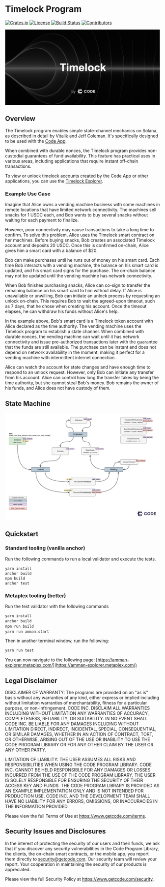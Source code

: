 # Timelock Program

[![Crates.io](https://img.shields.io/crates/v/timelock-token)](https://crates.io/crates/timelock-token)
[![License](https://img.shields.io/crates/l/timelock-token)](https://github.com/code-wallet/code-program-library/blob/main/timelock-token/LICENSE.txt)
[![Build Status](https://img.shields.io/github/workflow/status/code-wallet/code-program-library/Rust/main)](https://github.com/code-wallet/code-program-library/actions/workflows/rust.yml?query=branch%3Amain)
[![Contributors](https://img.shields.io/github/contributors/code-wallet/code-program-library)](https://github.com/code-wallet/code-program-library/graphs/contributors)

<img src="/timelock-token/docs/timelock-banner.png?raw=true">

## Overview 

The Timelock program enables simple state-channel mechanics on Solana, as
described in detail by
[Vitalik](https://vitalik.ca/general/2021/01/05/rollup.html) and [Jeff
Coleman](https://www.jeffcoleman.ca/state-channels/). It's specifically designed
to be used with the [Code App](http://getcode.com). 

When combined with durable nonces, the Timelock program provides non-custodial
guarantees of fund availability. This feature has practical uses in various
areas, including applications that require instant off-chain transactions.

To view or unlock timelock accounts created by the Code App or other
applications, you can use the
[Timelock Explorer](https://code-wallet.github.io/timelock-explorer/).

### Example Use Case

Imagine that Alice owns a vending machine business with some machines in remote
locations that have limited network connectivity. The machines sell snacks for 1
USDC each, and Bob wants to buy several snacks without waiting for each payment
to finalize.

However, poor connectivity may cause transactions to take a long time to
confirm. To solve this problem, Alice uses the Timelock smart contract on her
machines. Before buying snacks, Bob creates an associated Timelock account and
deposits 20 USDC. Once this is confirmed on-chain, Alice gives him a smart card
with a balance of $20.

Bob can make purchases until he runs out of money on his smart card. Each time
Bob interacts with a vending machine, the balance on his smart card is updated,
and his smart card signs for the purchase. The on-chain balance may not be
updated until the vending machine has network connectivity.

When Bob finishes purchasing snacks, Alice can co-sign to transfer the remaining
balance on his smart card to him without delay. If Alice is unavailable or
unwilling, Bob can initiate an unlock process by requesting an unlock on-chain.
This requires Bob to wait the agreed-upon timeout, such as 7 days, that he chose
when creating his account. Once the timeout elapses, he can withdraw his funds
without Alice's help.

In the example above, Bob's smart card is a Timelock token account with Alice
declared as the time authority. The vending machine uses the Timelock program to
establish a state channel. When combined with durable nonces, the vending
machine can wait until it has network connectivity and issue pre-authorized
transactions later with the guarantee that the funds are still available. The
purchase can be instant and does not depend on network availability in the
moment, making it perfect for a vending machine with intermittent internet
connection.

Alice can watch the account for state changes and have enough time to respond to
an unlock request. However, only Bob can initiate any transfer from his account.
Alice can control how long the transfer takes by being the time authority, but
she cannot steal Bob's money. Bob remains the owner of his funds, and Alice does
not have custody of them.

## State Machine

<img src="/timelock-token/docs/timelock-token.png?raw=true">

## Quickstart

### Standard tooling (vanilla anchor) 

Run the following commands to run a local validator and execute the tests.

```
yarn install
anchor build
npm build
anchor test
```

### Metaplex tooling (better)

Run the test validator with the following commands

```bash
yarn install
anchor build
npm run build
yarn run amman:start
```

Then in another terminal window, run the following:

```bash
yarn run test
```

You can now navigate to the following page: [https://amman-explorer.metaplex.com/](https://amman-explorer.metaplex.com/)

## Legal Disclaimer

DISCLAIMER OF WARRANTY: The programs are provided on an "as is" basis without any warranties of any kind, either express or implied including without limitation warranties of merchantability, fitness for a particular purpose, or non-infringement. CODE INC. DISCLAIM ALL WARRANTIES INCLUDING WITHOUT LIMITATION ANY WARRANTIES OF ACCURACY, COMPLETENESS, RELIABILITY, OR SUITABILITY. IN NO EVENT SHALL CODE INC. BE LIABLE FOR ANY DAMAGES INCLUDING WITHOUT LIMITATION DIRECT, INDIRECT, INCIDENTAL, SPECIAL, CONSEQUENTIAL, OR SIMILAR DAMAGES, WHETHER IN AN ACTION OF CONTRACT, TORT, OR OTHERWISE, ARISING OUT OF THE USE OR INABILITY TO USE THE CODE PROGRAM LIBRARY OR FOR ANY OTHER CLAIM BY THE USER OR ANY OTHER PARTY.

LIMITATION OF LIABILITY: THE USER ASSUMES ALL RISKS AND RESPONSIBILITIES WHEN USING THE CODE PROGRAM LIBRARY. CODE INC. CANNOT BE HELD RESPONSIBLE FOR ANY DAMAGES OR LOSSES INCURRED FROM THE USE OF THE CODE PROGRAM LIBRARY. THE USER IS SOLELY RESPONSIBLE FOR ENSURING THE SECURITY OF THEIR ACCESS KEY AND FUNDS. THE CODE PROGRAM LIBRARY IS PROVIDED AS AN EXAMPLE IMPLEMENTATION ONLY AND IS NOT INTENDED FOR PRODUCTION USE. CODE INC. AND THE DEVELOPMENT TEAM SHALL HAVE NO LIABILITY FOR ANY ERRORS, OMISSIONS, OR INACCURACIES IN THE INFORMATION PROVIDED.

Please view the full Terms of Use at https://www.getcode.com/terms.

## Security Issues and Disclosures

In the interest of protecting the security of our users and their funds, we ask that if you discover any security vulnerabilities in the Code Program Library, the clients, the on-chain smart contracts, or the mobile app, you report them directly to security@getcode.com. Our security team will review your report. Your cooperation in maintaining the security of our products is appreciated.

Please view the full Security Policy at https://www.getcode.com/security.
